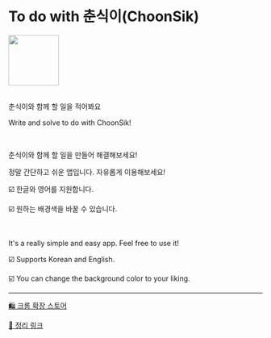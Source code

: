 # To do with 춘식이(ChoonSik)

<image width="100" src="https://github.com/jwu-ice/to-do-app-of-choonsik/assets/72546335/fc321930-127e-4a81-af0a-3870782dc533" />

<br>
<br>

춘식이와 함께 할 일을 적어봐요

Write and solve to do with ChoonSik!

<br>

춘식이와 함께 할 일을 만들어 해결해보세요!

정말 간단하고 쉬운 앱입니다. 자유롭게 이용해보세요!

☑️ 한글와 영어를 지원합니다. 

☑️ 원하는 배경색을 바꿀 수 있습니다.

<br>

It's a really simple and easy app. Feel free to use it!

☑️ Supports Korean and English. 

☑️ You can change the background color to your liking.

<hr>

[🛍️ 크롬 확장 스토어](https://chromewebstore.google.com/detail/to-do-with-%EC%B6%98%EC%8B%9D%EC%9D%B4choonsik/jcjnnafdpebpogndhjmgmkacocphkfhb)

[🧹 정리 링크](https://jwuu.notion.site/Choonsik-s-Todo-App-react-e0e25abf712e47aebbf959d44898b043?pvs=4)
